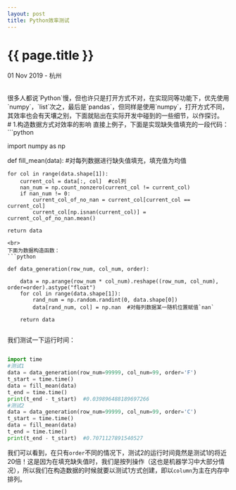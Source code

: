 ```yaml
---
layout: post
title: Python效率测试
---
```


{{ page.title }}
================

<p class="meta">01 Nov 2019 - 杭州</p>

<br> 
很多人都说`Python`慢，但也许只是打开方式不对，在实现同等功能下，优先使用`numpy`，`list`次之，最后是`pandas`，但同样是使用`numpy`，打开方式不同，其效率也会有天壤之别，下面就贴出在实际开发中碰到的一些细节，以作探讨。
<br>
# 1.构造数据方式对效率的影响
直接上例子，下面是实现缺失值填充的一段代码：
```python

import numpy as np

def fill_mean(data):  #对每列数据进行缺失值填充，填充值为均值

    for col in range(data.shape[1]):
        current_col = data[:, col]  #col列
        nan_num = np.count_nonzero(current_col != current_col)
        if nan_num != 0:
            current_col_of_no_nan = current_col[current_col == current_col]
            current_col[np.isnan(current_col)] = current_col_of_no_nan.mean()
			
    return data
	
```
<br>
下面为数据构造函数：
```python

def data_generation(row_num, col_num, order):

    data = np.arange(row_num * col_num).reshape((row_num, col_num), order=order).astype("float")
    for col in range(data.shape[1]):
        rand_num = np.random.randint(0, data.shape[0])
        data[rand_num, col] = np.nan  #对每列数据某一随机位置赋值`nan`
		
    return data
	
```
我们测试一下运行时间：
```python

import time
#测试1
data = data_generation(row_num=99999, col_num=99, order='F')
t_start = time.time()
data = fill_mean(data)
t_end = time.time()
print(t_end - t_start)  #0.039896488189697266
#测试2
data = data_generation(row_num=99999, col_num=99, order='C')
t_start = time.time()
data = fill_mean(data)
t_end = time.time()
print(t_end - t_start)  #0.7071127891540527

```
我们可以看到，在只有`order`不同的情况下，测试2的运行时间竟然是测试1的将近20倍！这是因为在填充缺失值时，我们是按列操作（这也是机器学习中大部分情况），所以我们在构造数据的时候就要以测试1方式创建，即以`column`为主在内存中排列。
<br><br>